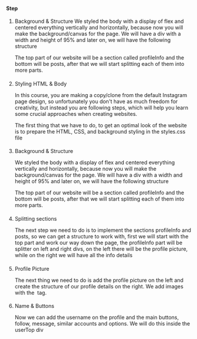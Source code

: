#### Step 

1. Background & Structure
    We styled the body with a display of flex and centered everything vertically and horizontally, because now you will make the background/canvas for the page. We will have a div with a width and height of 95% and later on, we will have the following structure

    The top part of our website will be a section called profileInfo and the bottom will be posts, after that we will start splitting each of them into more parts.

####

2. Styling HTML & Body

    In this course, you are making a copy/clone from the default Instagram page design, so unfortunately you don't have as much freedom for creativity, but instead you are following steps, which will help you learn some crucial approaches when creating websites.

    The first thing that we have to do, to get an optimal look of the website is to prepare the HTML, CSS, and background styling in the styles.css file

####

3. Background & Structure

    We styled the body with a display of flex and centered everything vertically and horizontally, because now you will make the background/canvas for the page. We will have a div with a width and height of 95% and later on, we will have the following structure

    The top part of our website will be a section called profileInfo and the bottom will be posts, after that we will start splitting each of them into more parts.

####

4. Splitting sections

    The next step we need to do is to implement the sections profileInfo and posts, so we can get a structure to work with, first we will start with the top part and work our way down the page, the profileInfo part will be splitter on left and right divs, on the left there will be the profile picture, while on the right we will have all the info details

####

5. Profile Picture

    The next thing we need to do is add the profile picture on the left and create the structure of our profile details on the right. We add images with the <img> tag.


####

6. Name & Buttons

    Now we can add the username on the profile and the main buttons, follow, message, similar accounts and options. We will do this inside the userTop div

